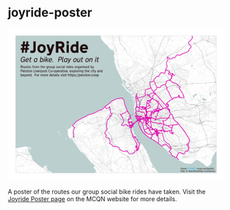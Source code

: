 # joyride-poster

![Poster of a map of Liverpool and the Wirral showing lots of routes tracing all over the place around it.  The title of the poster reads "#JoyRide.  Get a bike.  Play out on it."](JoyRide-preview.png)

A poster of the routes our group social bike rides have taken.  Visit the [Joyride Poster page](https://mcqn.com/ibal242) on the MCQN website for more details.

